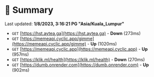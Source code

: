 # 📖 Summary
Last updated: **1/8/2023, 3:16:21 PG "Asia/Kuala_Lumpur"**

- `GET` [https://hst.aytea.ga](https://hst.aytea.ga) - **Down** (273ms)
- `GET` [https://memeapi.cyclic.app/gimme](https://memeapi.cyclic.app/gimme) - **Up** (1020ms)
- `GET` [https://memeapi.cyclic.app](https://memeapi.cyclic.app) - **Up** (957ms)
- `GET` [https://klik.ml/health](https://klik.ml/health) - **Down** (270ms)
- `GET` [https://dumb.onrender.com](https://dumb.onrender.com) - **Up** (902ms)
